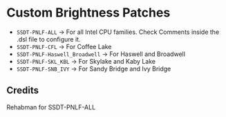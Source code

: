 # Custom Brightness Patches

- `SSDT-PNLF-ALL` &rarr; For all Intel CPU families. Check Comments inside the .dsl file to configure it.
- `SSDT-PNLF-CFL` &rarr; For Coffee Lake
- `SSDT-PNLF-Haswell_Broadwell` &rarr; For Haswell and Broadwell
- `SSDT-PNLF-SKL_KBL` &rarr; For Skylake and Kaby Lake
- `SSDT-PNLF-SNB_IVY` &rarr; For Sandy Bridge and Ivy Bridge

## Credits
Rehabman for SSDT-PNLF-ALL
